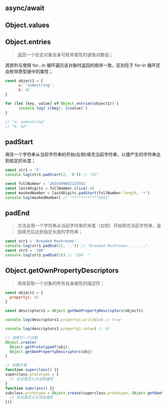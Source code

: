 ## async/await

## Object.values

## Object.entries

> 返回一个给定对象自身可枚举属性的键值对数组；

其排列与使用 for...in 循环遍历该对象时返回的顺序一致，区别在于 for-in 循环还会枚举原型链中的属性；

```javascript
const object1 = {
      a: 'somestring',
      b: 42
}

for (let [key, value] of Object.entries(object1)) {
      console.log(`${key}: ${value}`)
}

// "a: somestring"
// "b: 42"
```

## padStart

用另一个字符串从当前字符串的开始(左侧)填充当前字符串，以便产生的字符串达到给定的长度；

```javascript
const str1 = '5'
console.log(str1.padStart(2, '0')) // "05"

const fullNumber = '2034399002125581'
const last4Digits = fullNumber.slice(-4)
const maskedNumber = last4Digits.padStart(fullNumber.length, '*') 
console.log(maskedNumber) // "************5581"
```

## padEnd

> 方法会用一个字符串从当前字符串的末尾（右侧）开始填充当前字符串，返回填充后达到指定长度的字符串；

```javascript
const str1 = 'Breaded Mushrooms'
console.log(str1.padEnd(25, '.')) // "Breaded Mushrooms........"
const str2 = '200'
console.log(str2.padEnd(5)) // "200  "
```

## Object.getOwnPropertyDescriptors

> 用来获取一个对象的所有自身属性的描述符；

```javascript
const object1 = {
  property1: 42
}

const descriptors1 = Object.getOwnPropertyDescriptors(object1)

console.log(descriptors1.property1.writable) // true

console.log(descriptors1.property1.value) // 42

// 浅拷贝一个对象
Object.create(
  Object.getPrototypeOf(obj), 
  Object.getOwnPropertyDescriptors(obj) 
)

// 创建子类
function superclass() {}
superclass.prototype = {
  // 在这里定义方法和属性
}
function subclass() {}
subclass.prototype = Object.create(superclass.prototype, Object.getOwnPropertyDescriptors({
  // 在这里定义方法和属性
}))
```

